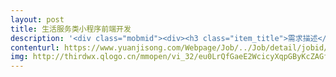 ```yaml
---                
layout: post       
title: 生活服务类小程序前端开发           
description: '<div class="mobmid"><div><h3 class="item_title">需求描述</h3><p>提供后台数据接口（JAVA）和UI原型，完成15个页面左右的微信小程序前端页面实现<br/>要求：<br/>1.有小程序开发经验，熟悉小程序端相关规则<br/>2.具备15天左右完成项目的时间</p></div><!--info end--></div>'     
contenturl: https://www.yuanjisong.com/Webpage/Job/../Job/detail/jobid/101481      
img: http://thirdwx.qlogo.cn/mmopen/vi_32/eu0LrQfGaeE2WcicyXqpGByKcZAGfaPShP2EpvM6Gb93uRbiaUia75cLTicm8DT1jfMRQpPR5ywTzeNbyNwhSymx2w/132             
---                 
```


